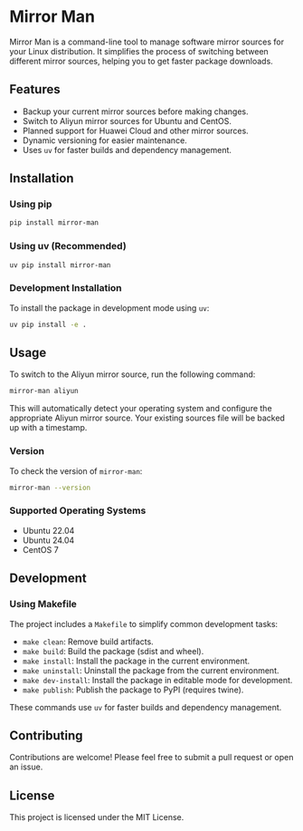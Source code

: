 # Mirror Man

Mirror Man is a command-line tool to manage software mirror sources for your Linux distribution. It simplifies the process of switching between different mirror sources, helping you to get faster package downloads.

## Features

*   Backup your current mirror sources before making changes.
*   Switch to Aliyun mirror sources for Ubuntu and CentOS.
*   Planned support for Huawei Cloud and other mirror sources.
*   Dynamic versioning for easier maintenance.
*   Uses `uv` for faster builds and dependency management.

## Installation

### Using pip

```bash
pip install mirror-man
```

### Using uv (Recommended)

```bash
uv pip install mirror-man
```

### Development Installation

To install the package in development mode using `uv`:

```bash
uv pip install -e .
```

## Usage

To switch to the Aliyun mirror source, run the following command:

```bash
mirror-man aliyun
```

This will automatically detect your operating system and configure the appropriate Aliyun mirror source. Your existing sources file will be backed up with a timestamp.

### Version

To check the version of `mirror-man`:

```bash
mirror-man --version
```

### Supported Operating Systems

*   Ubuntu 22.04
*   Ubuntu 24.04
*   CentOS 7

## Development

### Using Makefile

The project includes a `Makefile` to simplify common development tasks:

*   `make clean`: Remove build artifacts.
*   `make build`: Build the package (sdist and wheel).
*   `make install`: Install the package in the current environment.
*   `make uninstall`: Uninstall the package from the current environment.
*   `make dev-install`: Install the package in editable mode for development.
*   `make publish`: Publish the package to PyPI (requires twine).

These commands use `uv` for faster builds and dependency management.

## Contributing

Contributions are welcome! Please feel free to submit a pull request or open an issue.

## License

This project is licensed under the MIT License.
